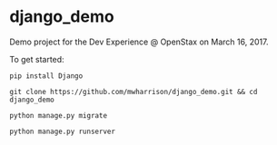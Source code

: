 # django_demo
Demo project for the Dev Experience @ OpenStax on March 16, 2017.

To get started:

`pip install Django`

`git clone https://github.com/mwharrison/django_demo.git && cd django_demo`

`python manage.py migrate`

`python manage.py runserver`
